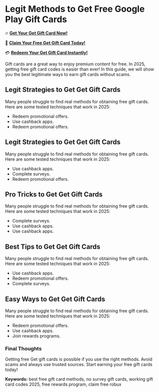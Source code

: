 # Legit Methods to Get Free Google Play Gift Cards

🔥 **[Get Your Get Gift Card Now!](https://www.apkhub.site/)**  

🎁 **[Claim Your Free Get Gift Card Today!](https://www.apkhub.site/)**  

💳 **[Redeem Your Get Gift Card Instantly!](https://www.apkhub.site/)**  

Gift cards are a great way to enjoy premium content for free. In 2025, getting free gift card codes is easier than ever! In this guide, we will show you the best legitimate ways to earn gift cards without scams.

## Legit Strategies to Get Get Gift Cards

Many people struggle to find real methods for obtaining free gift cards. Here are some tested techniques that work in 2025:

- Redeem promotional offers.
- Use cashback apps.
- Redeem promotional offers.

## Legit Strategies to Get Get Gift Cards

Many people struggle to find real methods for obtaining free gift cards. Here are some tested techniques that work in 2025:

- Use cashback apps.
- Complete surveys.
- Redeem promotional offers.

## Pro Tricks to Get Get Gift Cards

Many people struggle to find real methods for obtaining free gift cards. Here are some tested techniques that work in 2025:

- Complete surveys.
- Use cashback apps.
- Use cashback apps.

## Best Tips to Get Get Gift Cards

Many people struggle to find real methods for obtaining free gift cards. Here are some tested techniques that work in 2025:

- Use cashback apps.
- Redeem promotional offers.
- Complete surveys.

## Easy Ways to Get Get Gift Cards

Many people struggle to find real methods for obtaining free gift cards. Here are some tested techniques that work in 2025:

- Redeem promotional offers.
- Use cashback apps.
- Join rewards programs.

### Final Thoughts

Getting free Get gift cards is possible if you use the right methods. Avoid scams and always use trusted sources. Start earning your free gift cards today!

**Keywords:** best free gift card methods, no survey gift cards, working gift card codes 2025, free rewards program, claim free robux
